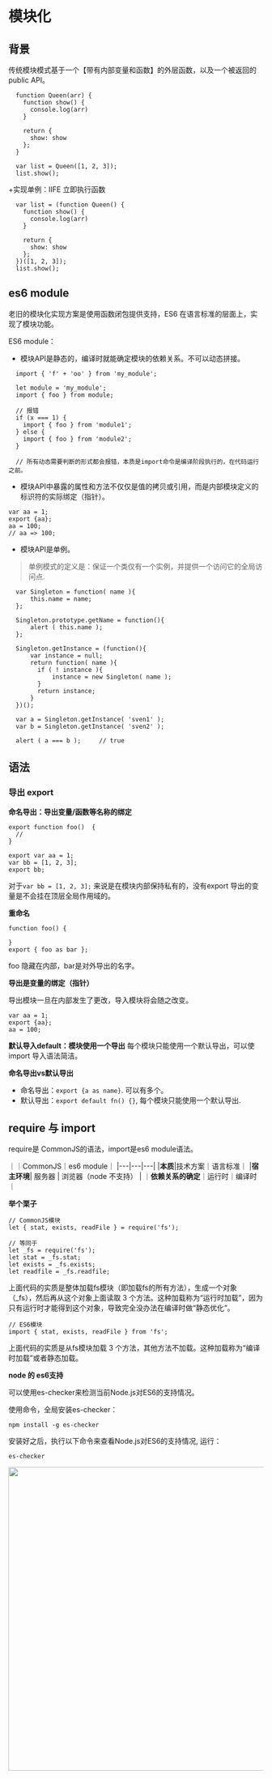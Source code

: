 # 模块化

## 背景

传统模块模式基于一个【带有内部变量和函数】的外层函数，以及一个被返回的 public API。


```
  function Queen(arr) {
    function show() {
      console.log(arr)
    }

    return {
      show: show
    };
  }

  var list = Queen([1, 2, 3]);
  list.show();
```

+实现单例：IIFE 立即执行函数
```
  var list = (function Queen() {
    function show() {
      console.log(arr)
    }

    return {
      show: show
    };
  })([1, 2, 3]);
  list.show();
```

## es6 module
老旧的模块化实现方案是使用函数闭包提供支持，ES6 在语言标准的层面上，实现了模块功能。

ES6 module：
- 模块API是静态的，编译时就能确定模块的依赖关系。不可以动态拼接。
```
  import { 'f' + 'oo' } from 'my_module';

  let module = 'my_module';
  import { foo } from module;

  // 报错
  if (x === 1) {
    import { foo } from 'module1';
  } else {
    import { foo } from 'module2';
  }

  // 所有动态需要判断的形式都会报错，本质是import命令是编译阶段执行的，在代码运行之前。
```

- 模块API中暴露的属性和方法不仅仅是值的拷贝或引用，而是内部模块定义的标识符的实际绑定（指针）。
```
var aa = 1;
export {aa};
aa = 100;
// aa => 100;
```

- 模块API是单例。

> 单例模式的定义是：保证一个类仅有一个实例，并提供一个访问它的全局访问点.
```
  var Singleton = function( name ){
      this.name = name;
  };

  Singleton.prototype.getName = function(){
      alert ( this.name );
  };

  Singleton.getInstance = (function(){
      var instance = null;
      return function( name ){
        if ( ! instance ){
            instance = new Singleton( name );
        }
        return instance;
      }
  })();

  var a = Singleton.getInstance( 'sven1' );
  var b = Singleton.getInstance( 'sven2' );

  alert ( a === b );     // true
```

## 语法

### 导出 export

**命名导出：导出变量/函数等名称的绑定**

```
export function foo()  {
  // 
}

export var aa = 1;
var bb = [1, 2, 3];
export bb;
```

对于`var bb = [1, 2, 3];` 来说是在模块内部保持私有的，没有export 导出的变量是不会挂在顶层全局作用域的。


**重命名**

```
function foo() {

}
export { foo as bar };

```
foo 隐藏在内部，bar是对外导出的名字。

**导出是变量的绑定（指针）**

导出模块一旦在内部发生了更改，导入模块将会随之改变。
```
var aa = 1;
export {aa};
aa = 100;
```

**默认导入default：模块使用一个导出**
每个模块只能使用一个默认导出，可以使 import 导入语法简洁。


**命名导出vs默认导出**

- 命名导出：`export {a as name}`. 可以有多个。
- 默认导出：`export default fn() {}`, 每个模块只能使用一个默认导出.


## require 与 import

require是 CommonJS的语法，import是es6 module语法。

｜｜CommonJS｜es6 module｜
|---|---|---|
|**本质**|技术方案｜语言标准｜
|**宿主环境**| 服务器 | 浏览器（node 不支持） |
｜**依赖关系的确定**｜运行时｜编译时｜

**举个栗子**

```
// CommonJS模块
let { stat, exists, readFile } = require('fs');

// 等同于
let _fs = require('fs');
let stat = _fs.stat;
let exists = _fs.exists;
let readfile = _fs.readfile;
```

上面代码的实质是整体加载fs模块（即加载fs的所有方法），生成一个对象（_fs），然后再从这个对象上面读取 3 个方法。这种加载称为“运行时加载”，因为只有运行时才能得到这个对象，导致完全没办法在编译时做“静态优化”。


```
// ES6模块
import { stat, exists, readFile } from 'fs';
```

上面代码的实质是从fs模块加载 3 个方法，其他方法不加载。这种加载称为“编译时加载”或者静态加载。

**node 的 es6支持**

可以使用es-checker来检测当前Node.js对ES6的支持情况。

使用命令，全局安装es-checker：

`npm install -g es-checker`

安装好之后，执行以下命令来查看Node.js对ES6的支持情况, 运行：

`es-checker`

<img src="https://i.postimg.cc/fbcRCGq8/f1d760ab6c7c79ecf1159e637e0dbd06.jpg" width="600"/>